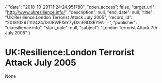 {
  "date": "2018-10-29T11:24:24.951780", 
  "open_access": false, 
  "target_url": "http://www.ukresilience.info/", 
  "description": null, 
  "end_date": null, 
  "title": "UK:Resilience:London Terrorist Attack July 2005", 
  "record_id": "20181029T112424/Dr0RWFXeY7yDznFRD8RY9A==", 
  "publisher": "ukresilience.info", 
  "start_date": null, 
  "subject": "London Terrorist Attack 7th July 2005"
}

# UK:Resilience:London Terrorist Attack July 2005

None